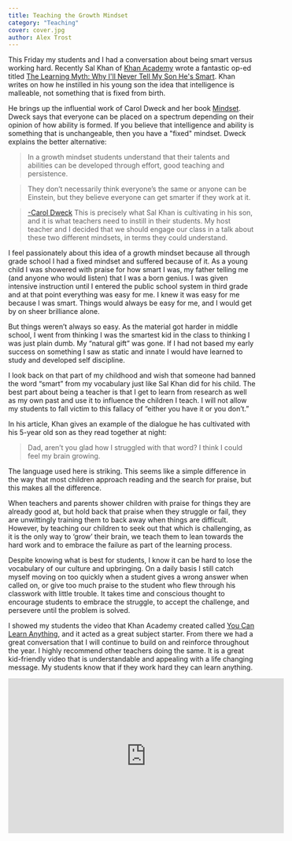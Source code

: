 ```yaml
---
title: Teaching the Growth Mindset
category: "Teaching"
cover: cover.jpg
author: Alex Trost
---
```

This Friday my students and I had a conversation about being smart versus working hard. Recently Sal Khan of [Khan Academy](http://www.khanacademy.com/) wrote a fantastic op-ed titled [The Learning Myth: Why I'll Never Tell My Son He's Smart](https://www.khanacademy.org/about/blog/post/95208400815/the-learning-myth-why-ill-never-tell-my-son-hes). Khan writes on how he instilled in his young son the idea that intelligence is malleable, not something that is fixed from birth. 

He brings up the influential work of Carol Dweck and her book [Mindset](http://en.wikipedia.org/wiki/Carol_Dweck#.22Mindset.22). Dweck says that everyone can be placed on a spectrum depending on their opinion of how ability is formed. If you believe that intelligence and ability is something that is unchangeable, then you have a "fixed" mindset. Dweck explains the better alternative:

>In a growth mindset students understand that their talents and abilities can be developed through effort, good teaching and persistence.

>They don’t necessarily think everyone’s the same or anyone can be Einstein, but they believe everyone can get smarter if they work at it.

> [-Carol Dweck](http://onedublin.org/2012/06/19/stanford-universitys-carol-dweck-on-the-growth-mindset-and-education/)
This is precisely what Sal Khan is cultivating in his son, and it is what teachers need to instill in their students. My host teacher and I decided that we should engage our class in a talk about these two different mindsets, in terms they could understand.

I feel passionately about this idea of a growth mindset because all through grade school I had a fixed mindset and suffered because of it. As a young child I was showered with praise for how smart I was, my father telling me (and anyone who would listen) that I was a born genius. I was given intensive instruction until I entered the public school system in third grade and at that point everything was easy for me. I knew it was easy for me because I was smart. Things would always be easy for me, and I would get by on sheer brilliance alone.

But things weren’t always so easy. As the material got harder in middle school, I went from thinking I was the smartest kid in the class to thinking I was just plain dumb. My “natural gift” was gone. If I had not based my early success on something I saw as static and innate I would have learned to study and developed self discipline. 

I look back on that part of my childhood and wish that someone had banned the word “smart” from my vocabulary just like Sal Khan did for his child. The best part about being a teacher is that I get to learn from research as well as my own past and use it to influence the children I teach. I will not allow my students to fall victim to this fallacy of “either you have it or you don’t.” 

In his article, Khan gives an example of the dialogue he has cultivated with his 5-year old son as they read together at night: 
> Dad, aren’t you glad how I struggled with that word? I think I could feel my brain growing.

The language used here is striking. This seems like a simple difference in the way that most children approach reading and the search for praise, but this makes all the difference. 

When teachers and parents shower children with praise for things they are already good at, but hold back that praise when they struggle or fail, they are unwittingly training them to back away when things are difficult. However, by teaching our children to seek out that which is challenging, as it is the only way to ‘grow’ their brain, we teach them to lean towards the hard work and to embrace the failure as part of the learning process.

Despite knowing what is best for students, I know it can be hard to lose the vocabulary of our culture and upbringing. On a daily basis I still catch myself moving on too quickly when a student gives a wrong answer when called on, or give too much praise to the student who flew through his classwork with little trouble. It takes time and conscious thought to encourage students to embrace the struggle, to accept the challenge, and persevere until the problem is solved. 

I showed my students the video that Khan Academy created called [You Can Learn Anything](https://www.youtube.com/watch?v=JC82Il2cjqA), and it acted as a great subject starter. From there we had a great conversation that I will continue to build on and reinforce throughout the year. I highly recommend other teachers doing the same. It is a great kid-friendly video that is understandable and appealing with a life changing message. My students know that if they work hard they can learn anything.

<iframe width="560" height="315" src="https://www.youtube.com/embed/JC82Il2cjqA" frameborder="0" allow="autoplay; encrypted-media" allowfullscreen></iframe>
